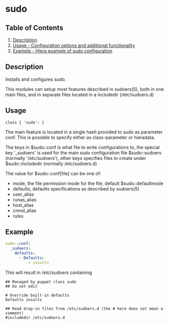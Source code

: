 # sudo

## Table of Contents

1. [Description](#description)
1. [Usage - Configuration options and additional functionality](#usage)
1. [Example - Hiera example of sudo configuration](#example)

## Description

Installs and configures sudo.

This modules can setup most features described in sudoers(5), both in one main
files, and in separate files located in a includedir (/etc/sudoers.d)

## Usage

```puppet
class { 'sudo': }
```

The main feature is located in a single hash provided to sudo as parameter
conf. This is possible to specify either as class-parameter or hieradata.

The keys in $sudo::conf is what file to write configurations to, the special
key '_sudoers' is used for the main sudo configuration file $sudo::sudoers
(normally '/etc/sudoers'), other keys specifies files to create under
$sudo::includedir (normally /etc/sudoers.d)

The value for $sudo::conf[file] can be one of:

* mode, the file permission mode for the file, default $sudo::defaultmode
* defaults, defaults specifications as described by sudoers(5)
* user_alias
* runas_alias
* host_alias
* cmnd_alias
* rules

## Example

```yaml
sudo::conf:
  _sudoers:
    defaults:
      - Defaults:
          - insults
```

This will result in /etc/sudoers containing

```
## Managed by puppet class sudo
## Do not edit

# Override built-in defaults
Defaults insults

## Read drop-in files from /etc/sudoers.d (the # here does not mean a comment)
#includedir /etc/sudoers.d
```
